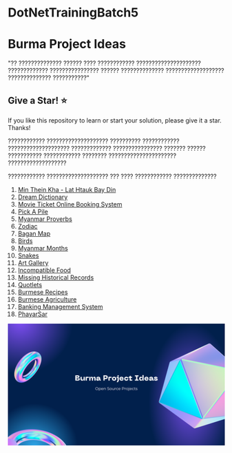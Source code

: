 # DotNetTrainingBatch5

# Burma Project Ideas

"?? ?????????????? ?????? ???? ????????????
?????????????????????
????????????? ???????????????? ??????
?????????????? ??????????????????? 
?????????????? ???????????"

## Give a Star! :star:

If you like this repository to learn or start your solution, please give it a star. Thanks!

???????????? ???????????????????? ?????????? ????????????
???????????????????? ?????????????
???????????????? ??????? ??????
??????????? ????????????
???????? ??????????????????????
???????????????????

???????????? ???????????????????? ???
???? ???????????? ??????????????

01. [Min Thein Kha - Lat Htauk Bay Din](https://github.com/sannlynnhtun-coding/MinTheinKha-LatHtaukBayDin)
02. [Dream Dictionary](https://github.com/sannlynnhtun-coding/Dream-Dictionary)
03. [Movie Ticket Online Booking System](https://github.com/sannlynnhtun-coding/Movie-Ticket-Online-Booking-System)
04. [Pick A Pile](https://github.com/sannlynnhtun-coding/Pick-A-Pile)
05. [Myanmar Proverbs](https://github.com/sannlynnhtun-coding/Myanmar-Proverbs)
06. [Zodiac](https://github.com/sannlynnhtun-coding/Zodiac)
07. [Bagan Map](https://github.com/sannlynnhtun-coding/Bagan-Map)
08. [Birds](https://github.com/sannlynnhtun-coding/Birds)
09. [Myanmar Months](https://github.com/sannlynnhtun-coding/Myanmar-Months)
10. [Snakes](https://github.com/sannlynnhtun-coding/Snakes)
11. [Art Gallery](https://github.com/sannlynnhtun-coding/ArtGallery)
12. [Incompatible Food](https://github.com/sannlynnhtun-coding/IncompatibleFood)
13. [Missing Historical Records](https://github.com/sannlynnhtun-coding/Missing-Historical-Records)
14. [Quotlets](https://github.com/sannlynnhtun-coding/Quotlets)
15. [Burmese Recipes](https://github.com/sannlynnhtun-coding/Burmese-Recipes)
16. [Burmese Agriculture](https://github.com/sannlynnhtun-coding/Burmese-Agriculture)
17. [Banking Management System](https://github.com/sannlynnhtun-coding/Banking-Management-System)
18. [PhayarSar](https://github.com/sannlynnhtun-coding/PhayarSar)

![Alt text](https://github.com/sannlynnhtun-coding/Burma-Project-Ideas/blob/main/data/burma-project-ideas.png)